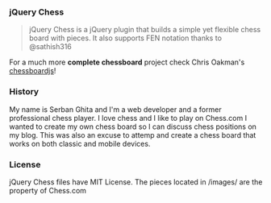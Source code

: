 ### jQuery Chess

> jQuery Chess is a jQuery plugin that builds a simple yet flexible chess board with pieces. It also supports FEN notation thanks to @sathish316

For a much more <b>complete chessboard</b> project check Chris Oakman's <a href="https://github.com/oakmac/chessboardjs">chessboardjs</a>!

### History
My name is Serban Ghita and I'm a web developer and a former professional chess player. I love chess and I like to play on Chess.com
I wanted to create my own chess board so I can discuss chess positions on my blog.
This was also an excuse to attemp and create a chess board that works on both classic and mobile devices.

### License
jQuery Chess files have MIT License.
The pieces located in /images/ are the property of Chess.com

